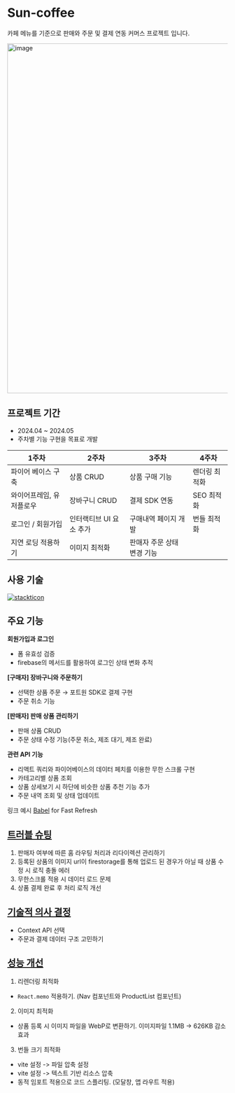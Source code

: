 # Sun-coffee
카페 메뉴를 기준으로 판매와 주문 및 결제 연동 커머스 프로젝트 입니다.

<img width="800" alt="image" src="https://github.com/suneunkim/Sun-coffee/assets/98196225/63344cca-8bcd-4167-87e1-712198bcfa43">

## 프로젝트 기간
- 2024.04 ~ 2024.05
- 주차별 기능 구현을 목표로 개발
  
| 1주차 | 2주차 | 3주차 | 4주차 |
| --- | --- | --- | --- |
| 파이어 베이스 구축 | 상품 CRUD | 상품 구매 기능 | 렌더링 최적화 |
| 와이어프레임, 유저플로우 | 장바구니 CRUD | 결제 SDK 연동 | SEO 최적화 |
| 로그인 / 회원가입 | 인터랙티브 UI 요소 추가 | 구매내역 페이지 개발 | 번들 최적화 |
| 지연 로딩 적용하기 | 이미지 최적화 | 판매자 주문 상태 변경 기능 |  |

## 사용 기술
[![stackticon](https://firebasestorage.googleapis.com/v0/b/stackticon-81399.appspot.com/o/images%2F1716015445266?alt=media&token=e9fbc9cc-15e0-4634-8d5b-ad1803483336)](https://github.com/msdio/stackticon)

## 주요 기능
**회원가입과 로그인**
- 폼 유효성 검증
- firebase의 메서드를 활용하여 로그인 상태 변화 추적

**[구매자] 장바구니와 주문하기**
- 선택한 상품 주문 → 포트원 SDK로 결제 구현
- 주문 취소 기능

**[판매자] 판매 상품 관리하기**
- 판매 상품 CRUD
- 주문 상태 수정 기능(주문 취소, 제조 대기, 제조 완료)

**관련 API 기능**
- 리액트 쿼리와 파이어베이스의 데이터 페치를 이용한 무한 스크롤 구현
- 카테고리별 상품 조회
- 상품 상세보기 시 하단에 비슷한 상품 추천 기능 추가
- 주문 내역 조회 및 상태 업데이트

  
링크 예시 [Babel](https://babeljs.io/) for Fast Refresh


## [트러블 슈팅](https://www.notion.so/1b9e4e40e75c42ea859012764adcb7b7?pvs=4#e39b8d9d2b164464a3b93e138335eca7)
1. 판매자 여부에 따른 홈 라우팅 처리과 리다이렉션 관리하기
2. 등록된 상품의 이미지 url이 firestorage를 통해 업로드 된 경우가 아닐 때 상품 수정 시 로직 충돌 에러
3. 무한스크롤 적용 시 데이터 로드 문제
4. 상품 결제 완료 후 처리 로직 개선

## [기술적 의사 결정](https://www.notion.so/1b9e4e40e75c42ea859012764adcb7b7?pvs=4#6ab7ef4cf4cb472abb902dda4d4b5a71)
- Context API 선택
- 주문과 결제 데이터 구조 고민하기

## [성능 개선](https://www.notion.so/1b9e4e40e75c42ea859012764adcb7b7?pvs=4#8adbe65bc66a4f7fa9d1f25a846f57cb)
1. 리렌더링 최적화
  - `React.memo` 적용하기. (Nav 컴포넌트와 ProductList 컴포넌트)
2. 이미지 최적화
  - 상품 등록 시 이미지 파일을 WebP로 변환하기. 이미지파일 1.1MB -> 626KB 감소 효과
3. 번들 크기 최적화
  - vite 설정 -> 파일 압축 설정
  - vite 설정 -> 텍스트 기반 리소스 압축
  - 동적 임포트 적용으로 코드 스플리팅. (모달창, 앱 라우트 적용)



